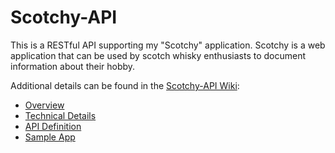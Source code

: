 # Scotchy-API

This is a RESTful API supporting my "Scotchy" application.  Scotchy is a web application that can be used by scotch whisky enthusiasts to document information about their hobby.

Additional details can be found in the [Scotchy-API Wiki](https://github.com/a951racer/Scotchy-API/wiki):

* [Overview](https://github.com/a951racer/Scotchy-API/wiki/Overview)
* [Technical Details](https://github.com/a951racer/Scotchy-API/wiki/Technical-Details)
* [API Definition](https://github.com/a951racer/Scotchy-API/wiki/API-Definition)
* [Sample App](https://github.com/a951racer/Scotchy-API/wiki/Sample-Application)




